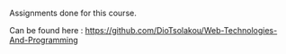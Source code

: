 Assignments done for this course.

Can be found here : https://github.com/DioTsolakou/Web-Technologies-And-Programming
